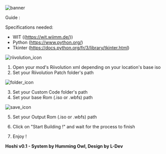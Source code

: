 ![banner](https://github.com/L-Dev31/Hoshi-Iso-Builder/assets/86838693/c61249c4-5435-47fa-a8ef-f27f7431d00e)


Guide : 

Specifications needed:

- WIT ((https://wit.wiimm.de/))
- Python (https://www.python.org/)
- Tkinter (https://docs.python.org/fr/3/library/tkinter.html)

![riivolution_icon](https://github.com/L-Dev31/Hoshi-Iso-Builder/assets/86838693/28e87402-ae58-4a58-97f0-899cf208c229)

1. Open your mod's Riivolution xml depending on your location's base iso
2. Set your Riivolution Patch folder's path

![folder_icon](https://github.com/L-Dev31/Hoshi-Iso-Builder/assets/86838693/3c62ac11-baa6-4850-897c-2bae691acabd)

3. Set your Custom Code folder's path
4. Set your base Rom (.iso or .wbfs) path

![save_icon](https://github.com/L-Dev31/Hoshi-Iso-Builder/assets/86838693/f28867be-5007-4607-80bf-c552f4301e6f)

5. Set your Output Rom (.iso or .wbfs) path 

6. Click on "Start Building !" and wait for the process to finish 

7. Enjoy !


**Hoshi v0.1 - System by Humming Owl, Design by L-Dev**
